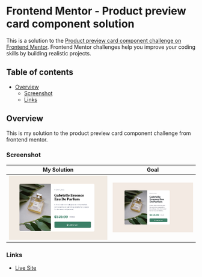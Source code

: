 # Frontend Mentor - Product preview card component solution

This is a solution to the [Product preview card component challenge on Frontend Mentor](https://www.frontendmentor.io/challenges/product-preview-card-component-GO7UmttRfa). Frontend Mentor challenges help you improve your coding skills by building realistic projects. 

## Table of contents

- [Overview](#overview)
  - [Screenshot](#screenshot)
  - [Links](#links)

## Overview
This is my solution to the product preview card component challenge from frontend mentor.

### Screenshot
|            My Solution            |        Goal         |
|:---------------------------------:|:-------------------:|
| ![My Solution0](./mysolution.jpg) | ![Goal](./goal.jpg) |

### Links
- [Live Site](https://blankztheather.github.io/product-preview-card-challenge)